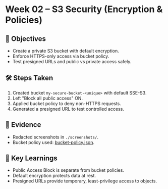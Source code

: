 # Week 02 – S3 Security (Encryption & Policies)

## 🎯 Objectives
- Create a private S3 bucket with default encryption.
- Enforce HTTPS-only access via bucket policy.
- Test presigned URLs and public vs private access safely.

## 🛠 Steps Taken
1. Created bucket `my-secure-bucket-<unique>` with default SSE-S3.
2. Left "Block all public access" ON.
3. Applied bucket policy to deny non-HTTPS requests.
4. Generated a presigned URL to test controlled access.

## 📸 Evidence
- Redacted screenshots in `./screenshots/`.
- Bucket policy used: [bucket-policy.json](bucket-policy.json).

## 🔑 Key Learnings
- Public Access Block is separate from bucket policies.
- Default encryption protects data at rest.
- Presigned URLs provide temporary, least-privilege access to objects.